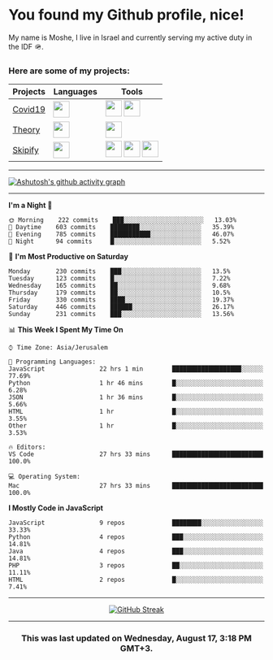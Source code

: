 <h1>You found my Github profile, nice!</h1>
<p>
    My name is Moshe, I live in Israel and currently serving my active duty in the IDF 🪖.
</p>

<h3>Here are some of my projects:</h3>

| Projects                                          | Languages                                                                                   | Tools                                                                                                                                                                                                                                                                       |
| ------------------------------------------------- | ------------------------------------------------------------------------------------------- | --------------------------------------------------------------------------------------------------------------------------------------------------------------------------------------------------------------------------------------------------------------------------- |
| [Covid19](https://github.com/jewishmoses/covid19) | <img height="32" width="32" src="https://unpkg.com/simple-icons@v6/icons/php.svg" />        | <img height="32" width="32" src="https://unpkg.com/simple-icons@v6/icons/laravel.svg" /> <img height="32" width="32" src="https://unpkg.com/simple-icons@v6/icons/livewire.svg" />                                                                                          |
| [Theory](https://github.com/jewishmoses/theory)   | <img height="32" width="32" src="https://unpkg.com/simple-icons@v6/icons/python.svg" />     | <img height="32" width="32" src="https://unpkg.com/simple-icons@v6/icons/django.svg" />                                                                                                                                                                                     |
| [Skipify](https://github.com/jewishmoses/skipify) | <img height="32" width="32" src="https://unpkg.com/simple-icons@v6/icons/javascript.svg" /> | <img height="32" width="32" src="https://unpkg.com/simple-icons@v6/icons/sqlite.svg" /> <img height="32" width="32" src="https://unpkg.com/simple-icons@v6/icons/sequelize.svg" /> <img height="32" width="32" src="https://unpkg.com/simple-icons@v6/icons/express.svg" /> |

<hr />

[![Ashutosh's github activity graph](https://activity-graph.herokuapp.com/graph?username=jewishmoses&theme=github&bg_color=fff&line=216e39&color=000&point=000)](https://github.com/jewishmoses/github-readme-activity-graph)

<hr />

<!--START_SECTION:waka-->
**I'm a Night 🦉** 

```text
🌞 Morning    222 commits    ███░░░░░░░░░░░░░░░░░░░░░░   13.03% 
🌆 Daytime    603 commits    ████████░░░░░░░░░░░░░░░░░   35.39% 
🌃 Evening    785 commits    ███████████░░░░░░░░░░░░░░   46.07% 
🌙 Night      94 commits     █░░░░░░░░░░░░░░░░░░░░░░░░   5.52%

```
📅 **I'm Most Productive on Saturday** 

```text
Monday       230 commits    ███░░░░░░░░░░░░░░░░░░░░░░   13.5% 
Tuesday      123 commits    █░░░░░░░░░░░░░░░░░░░░░░░░   7.22% 
Wednesday    165 commits    ██░░░░░░░░░░░░░░░░░░░░░░░   9.68% 
Thursday     179 commits    ██░░░░░░░░░░░░░░░░░░░░░░░   10.5% 
Friday       330 commits    ████░░░░░░░░░░░░░░░░░░░░░   19.37% 
Saturday     446 commits    ██████░░░░░░░░░░░░░░░░░░░   26.17% 
Sunday       231 commits    ███░░░░░░░░░░░░░░░░░░░░░░   13.56%

```


📊 **This Week I Spent My Time On** 

```text
⌚︎ Time Zone: Asia/Jerusalem

💬 Programming Languages: 
JavaScript               22 hrs 1 min        ███████████████████░░░░░░   77.69% 
Python                   1 hr 46 mins        █░░░░░░░░░░░░░░░░░░░░░░░░   6.28% 
JSON                     1 hr 36 mins        █░░░░░░░░░░░░░░░░░░░░░░░░   5.66% 
HTML                     1 hr                █░░░░░░░░░░░░░░░░░░░░░░░░   3.55% 
Other                    1 hr                █░░░░░░░░░░░░░░░░░░░░░░░░   3.53%

🔥 Editors: 
VS Code                  27 hrs 33 mins      █████████████████████████   100.0%

💻 Operating System: 
Mac                      27 hrs 33 mins      █████████████████████████   100.0%

```

**I Mostly Code in JavaScript** 

```text
JavaScript               9 repos             ████████░░░░░░░░░░░░░░░░░   33.33% 
Python                   4 repos             ███░░░░░░░░░░░░░░░░░░░░░░   14.81% 
Java                     4 repos             ███░░░░░░░░░░░░░░░░░░░░░░   14.81% 
PHP                      3 repos             ██░░░░░░░░░░░░░░░░░░░░░░░   11.11% 
HTML                     2 repos             █░░░░░░░░░░░░░░░░░░░░░░░░   7.41%

```



<!--END_SECTION:waka-->

<hr />

<div align="center">

[![GitHub Streak](https://github-readme-streak-stats.herokuapp.com?user=jewishmoses&date_format=M%20j%5B%2C%20Y%5D)](https://git.io/streak-stats)

</div>

<hr/>

<div align="center">
    <h3>This was last updated on Wednesday, August 17, 3:18 PM GMT+3.</h3>
</div>
